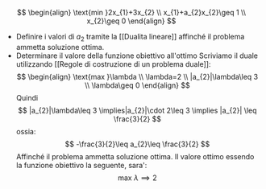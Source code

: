 $$
\begin{align}
\text{min }2x_{1}+3x_{2} \\
x_{1}+a_{2}x_{2}\geq 1 \\
x_{2}\geq 0
\end{align}
$$
- Definire i valori di $a_{2}$ tramite la [[Dualita lineare]] affinché il problema ammetta soluzione ottima.
- Determinare il valore della funzione obiettivo all'ottimo
Scriviamo il duale utilizzando [[Regole di costruzione di un problema duale]]:
$$
\begin{align}
\text{max }\lambda \\
\lambda=2 \\
|a_{2}|\lambda\leq 3 \\
\lambda\geq 0
\end{align}
$$
Quindi
$$
|a_{2}|\lambda\leq 3 \implies|a_{2}|\cdot 2\leq 3 \implies |a_{2}| \leq \frac{3}{2}
$$
ossia:
$$
-\frac{3}{2}\leq a_{2}\leq \frac{3}{2}
$$
Affinché il problema ammetta soluzione ottima.
Il valore ottimo essendo la funzione obiettivo la seguente, sara':
$$
\text{max } \lambda \implies 2
$$